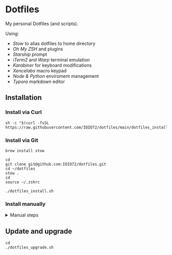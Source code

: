 # Dotfiles

My personal Dotfiles (and scripts).

Using:

* _Stow_ to alias dotfiles to home directory
* _Oh My ZSH_ and plugins
* _Starship_ prompt
* _iTerm2_ and _Warp_ terminal emulation
* _Karabiner_ for keyboard modifications
* _Xencelabs_ macro keypad
* _Node & Python_ enviroment management
* _Typora_ markdown editor

## Installation

### Install via Curl

```
sh -c "$(curl -fsSL https://raw.githubusercontent.com/IOIO72/dotfiles/main/dotfiles_install.sh)"
```

### Install via Git

```
brew install stow
```

```
cd
git clone git@github.com:IOIO72/dotfiles.git
cd ~/dotfiles
stow .
cd
source ~/.zshrc

./dotfiles_install.sh
```

### Install manually

<details>
  <summary>Manual steps</summary>

```
brew install stow
```

Oh my ZSH

```
sh -c "$(curl -fsSL https://raw.githubusercontent.com/ohmyzsh/ohmyzsh/master/tools/install.sh)"
```

```
brew install fzf
```

```
brew install zoxide
```

Starship prompt

```
brew install starship
```

```
brew tap homebrew/cask-fonts
```

```
brew install --cask font-jetbrains-mono-nerd-font
```

Environment management Python & Node

```
brew install nvm
```

```
brew install pyenv
```

Terminal & utilities

```
brew install --cask iterm2
```

> [!NOTE]
>
> Set `Settings/General/Preferences/Load preferences from a custom folder or URL` to `~/.iterm2_profile`

```
brew install --cask warp
```

```
brew install thefuck
```

Apps

```
brew install --cask karabiner-elements
```

```
open https://www.xencelabs.com/de/support/download-drivers
```

```
brew install --cask typora
```

IDEs & Dev

```
brew install --cask fleet
```

```
git config --global core.excludesfile ~/.gitignore_global
```

Setup Dotfiles

```
cd
git clone git@github.com:IOIO72/dotfiles.git
cd ~/dotfiles
stow .
cd
source ~/.zshrc
```

</details>

## Update and upgrade

```
cd
./dotfiles_upgrade.sh
```

